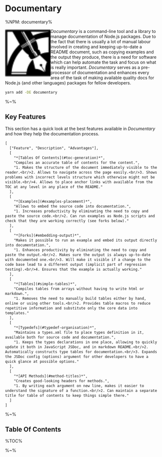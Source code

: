 Documentary
===

%NPM: documentary%

<a href="https://github.com/artdecocode/documentary"><img src="images/LOGO.svg" width="150" align="left"></a>

_Documentary_ is a command-line tool and a library to manage documentation of Node.js packages. Due to the fact that there is usually a lot of manual labour involved in creating and keeping up-to-date a README document, such as copying examples and the output they produce, there is a need for software which can help automate the task and focus on what is really important. _Documentary_ serves as a pre-processor of documentation and enhances every area of the task of making available quality docs for Node.js (and other languages) packages for fellow developers.

```sh
yarn add -DE documentary
```

%~%

## Key Features

This section has a quick look at the best features available in _Documentary_ and how they help the documentation process.

```table
[
  ["Feature", "Description", "Advantages"],
  [
    "*[Tables Of Contents](#toc-generation)*",
    "Compiles an accurate table of contents for the content.",
    "1. Makes the structure of the document immediately visible to the reader.<br/>2. Allows to navigate across the page easily.<br/>3. Shows problems with incorrect levels structure which otherwise might not be visible.<br/>4. Allows to place anchor links with available from the TOC at any level in any place of the README."
  ],
  [
    "*[Examples](#examples-placement)*",
    "Allows to embed the source code into documentation.",
    "1. Increases productivity by eliminating the need to copy and paste the source code.<br/>2. Can run examples as Node.js scripts and check that they are working correctly (see forks below)."
  ],
  [
    "*[Forks](#embedding-output)*",
    "Makes it possible to run an example and embed its output directly into documentation.",
    "1. Enhances productivity by eliminating the need to copy and paste the output.<br/>2. Makes sure the output is always up-to-date with documented one.<br/>3. Will make it visible if a change to the code base lead to a different output (implicit part of regression testing).<br/>4. Ensures that the example is actually working."
  ],
  [
    "*[Tables](#simple-tables)*",
    "Compiles tables from arrays without having to write html or markdown.",
    "1. Removes the need to manually build tables either by hand, online or using other tools.<br/>2. Provides table macros to reduce repetitive information and substitute only the core data into templates."
  ],
  [
    "*[Typedefs](#typedef-organisation)*",
    "Maintains a types.xml file to place types definition in it, available both for source code and documentation.",
    "1. Keeps the types declarations in one place, allowing to quickly update it both in JavaScript JSDoc, and in markdown README.<br/>2. Automatically constructs type tables for documentation.<br/>3. Expands the JSDoc config (options) argument for other developers to have a quick glance at possible options."
  ],
  [
    "*[API Methods](#method-titles)*",
    "Creates good-looking headers for methods.",
    "1. By writing each argument on new line, makes it easier to understand the signature of a function.<br/>2. Can maintain a separate title for table of contents to keep things simple there."
  ]
]
```

%~%

## Table Of Contents

%TOC%

%~%